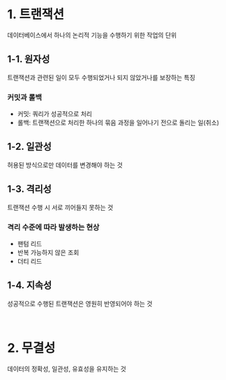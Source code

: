 # 1. 트랜잭션

데이터베이스에서 하나의 논리적 기능을 수행하기 위한 작업의 단위

## 1-1. 원자성

트랜잭션과 관련된 일이 모두 수행되었거나 되지 않았거나를 보장하는 특징

### 커밋과 롤백

- 커밋: 쿼리가 성공적으로 처리
- 롤백: 트랜잭션으로 처리한 하나의 묶음 과정을 일어나기 전으로 돌리는 일(취소)

## 1-2. 일관성

허용된 방식으로만 데이터를 변경해야 하는 것

## 1-3. 격리성

트랜잭션 수행 시 서로 끼어들지 못하는 것

### 격리 수준에 따라 발생하는 현상

- 팬텀 리드
- 반복 가능하지 않은 조회
- 더티 리드

## 1-4. 지속성

성공적으로 수행된 트랜잭션은 영원히 반영되어야 하는 것

<br/>

# 2. 무결성

데이터의 정확성, 일관성, 유효성을 유지하는 것
